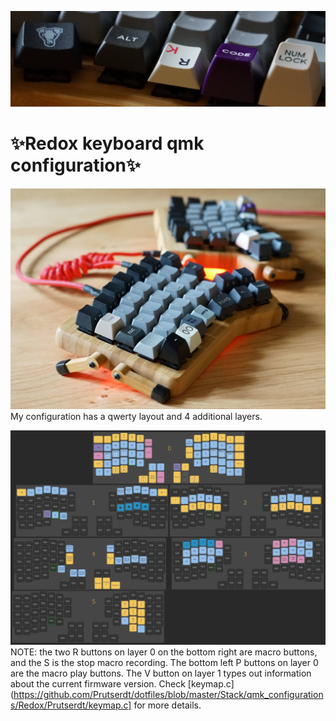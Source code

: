 <!This is the  ~/qmk_firmware/keyboards/redox/keymaps/Prutserdt/README.md file for the dotfile bare Github repo/>
![Redox keyboard](keycaps.JPG)
# :sparkles:Redox keyboard qmk configuration:sparkles:

![Redox keyboard](Redox_keyboard.JPG)
My configuration has a qwerty layout and 4 additional layers. 

![Redox layers](Layers.JPG)
NOTE: the two R buttons on layer 0 on the bottom right are macro buttons, and the S is the stop macro recording. The bottom left P buttons on layer 0 are the macro play buttons. The V button on layer 1 types out information about the current firmware version. Check [keymap.c](https://github.com/Prutserdt/dotfiles/blob/master/Stack/qmk_configurations/Redox/Prutserdt/keymap.c] for more details.
